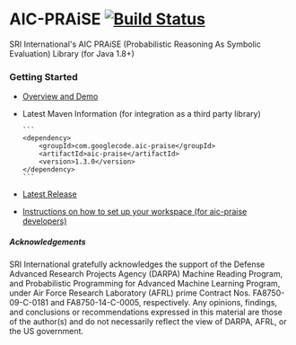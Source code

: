 # AIC-PRAiSE [![Build Status](https://travis-ci.org/aic-sri-international/aic-praise.svg?branch=master)](https://travis-ci.org/aic-sri-international/aic-praise)
SRI International's AIC PRAiSE (Probabilistic Reasoning As Symbolic Evaluation) Library (for Java 1.8+)

### Getting Started
* [Overview and Demo](http://aic-sri-international.github.io/aic-praise/)
* Latest Maven Information (for integration as a third party library)
      
      ```
      <dependency>
          <groupId>com.googlecode.aic-praise</groupId>
          <artifactId>aic-praise</artifactId>
          <version>1.3.0</version>
      </dependency>
      ```
* [Latest Release](https://github.com/aic-sri-international/aic-praise/releases)
* [Instructions on how to set up your workspace (for aic-praise developers)](https://github.com/aic-sri-international/aic-praise/wiki/Getting-Started)

##### Acknowledgements
SRI International gratefully acknowledges the support of the Defense Advanced Research Projects Agency (DARPA) 
Machine Reading Program, and Probabilistic Programming for Advanced Machine Learning Program, under Air Force 
Research Laboratory (AFRL) prime Contract Nos. FA8750-09-C-0181 and FA8750-14-C-0005, respectively. Any opinions, 
findings, and conclusions or recommendations expressed in this material are those of the author(s) and do not 
necessarily reflect the view of DARPA, AFRL, or the US government.
